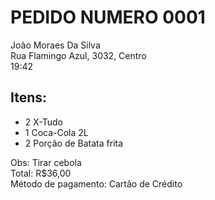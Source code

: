 # PEDIDO NUMERO 0001
João Moraes Da Silva  
Rua Flamingo Azul, 3032, Centro  
19:42  

## Itens:

 - 2 X-Tudo
 - 1 Coca-Cola 2L
 - 2 Porção de Batata frita

Obs: Tirar cebola  
Total: R$36,00  
Método de pagamento: Cartão de Crédito  
